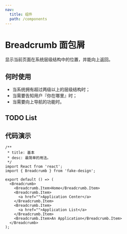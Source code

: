 ```yaml
---
nav:
  title: 组件
  path: /components
---
```


# Breadcrumb 面包屑

显示当前页面在系统层级结构中的位置，并能向上返回。

## 何时使用

- 当系统拥有超过两级以上的层级结构时；
- 当需要告知用户『你在哪里』时；
- 当需要向上导航的功能时。

## TODO List

## 代码演示

```tsx
/**
 * title: 基本
 * desc: 最简单的用法。
 */
import React from 'react';
import { Breadcrumb } from 'fake-design';

export default () => (
  <Breadcrumb>
    <Breadcrumb.Item>Home</Breadcrumb.Item>
    <Breadcrumb.Item>
      <a href="">Application Center</a>
    </Breadcrumb.Item>
    <Breadcrumb.Item>
      <a href="">Application List</a>
    </Breadcrumb.Item>
    <Breadcrumb.Item>An Application</Breadcrumb.Item>
  </Breadcrumb>
);
```
